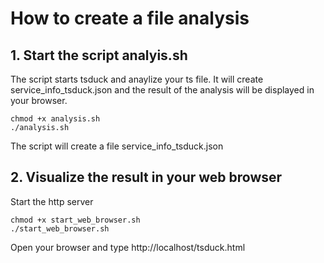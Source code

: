 # How to create a file analysis

## 1. Start the script analyis.sh

The script starts tsduck and anaylize your ts file. It will create service_info_tsduck.json and the result of the analysis will be displayed in your browser.

```shell
chmod +x analysis.sh
./analysis.sh
```
The script will create a file service_info_tsduck.json

## 2. Visualize the result in your web browser

Start the http server
```shell
chmod +x start_web_browser.sh
./start_web_browser.sh
```

Open your browser and type http://localhost/tsduck.html
